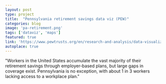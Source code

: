 ```yaml
---
layout: post
type: project
title:  "Pennsylvania retirement savings data viz (PEW)"
categories: blog
image: 'pa-retirement.png'
tags: ['dataviz', 'maps']
featured: true
link: 'https://www.pewtrusts.org/en/research-and-analysis/data-visualizations/2020/retirement-savings-gaps-may-increase-burden-on-pennsylvania-taxpayers'
autoplace: true
---
```


"Workers in the United States accumulate the vast majority of their retirement savings through employer-based plans, but large gaps in coverage exist. Pennsylvania is no exception, with about 1 in 3 workers lacking access to a workplace plan."